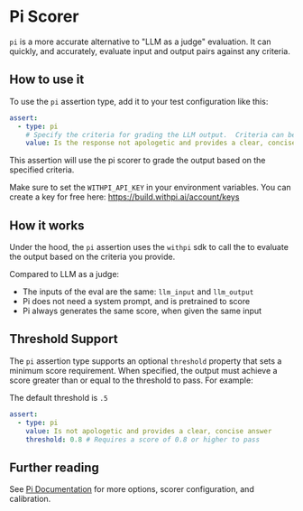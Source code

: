 # Pi Scorer

`pi` is a more accurate alternative to "LLM as a judge" evaluation.  It can quickly, and accurately, 
evaluate input and output pairs against any criteria.


## How to use it

To use the `pi` assertion type, add it to your test configuration like this:

```yaml
assert:
  - type: pi
    # Specify the criteria for grading the LLM output.  Criteria can be a string
    value: Is the response not apologetic and provides a clear, concise answer?
```

This assertion will use the pi scorer to grade the output based on the specified criteria.

Make sure to set the `WITHPI_API_KEY` in your environment variables.  You can create a key for free here:
https://build.withpi.ai/account/keys

## How it works

Under the hood, the `pi` assertion uses the `withpi` sdk to call the to  evaluate the output based on the criteria you provide. 

Compared to LLM as a judge:
- The inputs of the eval are the same: `llm_input` and `llm_output`
- Pi does not need a system prompt, and is pretrained to score
- Pi always generates the same score, when given the same input


## Threshold Support

The `pi` assertion type supports an optional `threshold` property that sets a minimum score requirement. When specified, the output must achieve a score greater than or equal to the threshold to pass. For example:


The default threshold is `.5`


```yaml
assert:
  - type: pi
    value: Is not apologetic and provides a clear, concise answer
    threshold: 0.8 # Requires a score of 0.8 or higher to pass
```


## Further reading

See [Pi Documentation](https://docs.withpi.ai) for more options, scorer configuration, and calibration.
